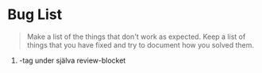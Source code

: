 # Bug List

> Make a list of the things that don't work as expected. Keep a list of things that you have fixed and try to document how you solved them.
1. <a>-tag under själva review-blocket
